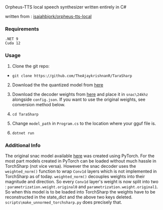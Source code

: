 Orpheus-TTS local speech synthesizer written entirely in C#

written from : [isaiahbjork/orpheus-tts-local](https://github.com/isaiahbjork/orpheus-tts-local)

### Requirements

```
.NET 9
Cuda 12
```

### Usage

1. Clone the git repo:

 - `git clone https://github.com/TheAjaykrishnanR/TaraSharp`

2. Download the the quantized model from [here](https://huggingface.co/isaiahbjork/orpheus-3b-0.1-ft-Q4_K_M-GGUF)

3. Download the decoder weights from [here](https://github.com/TheAjaykrishnanR/TaraSharp/releases/download/files/pytorch_model_unnormed.bin) and place it in `snac\24khz` alongside `config.json`. If you want to use the original weights, see conversion method below.

4. `cd TaraSharp`

5. Change `model_path` in `Program.cs` to the location where your gguf file is.

6. `dotnet run`

### Additional Info

The original snac model available [here](https://huggingface.co/hubertsiuzdak/snac_24khz) was created using PyTorch. For the most part models created in PyTorch can be loaded without much hassle in TorchSharp (not vice versa). However the snac decoder uses the `weighted_norm()` function to wrap `Conv1d` layers which is not implemented in TorchSharp as of today. `weighted_norm()` decouples weights into their magnitude and direction. So every `Conv1d` layer's weight is now split into two : `parametrization.weight.original0` and  `parametrization.weight.original1`. So when this model is to be loaded into TorchSharp the weights have to be reconstructed in the state_dict and the above two keys deleted. `scripts\make_unnormed_torchsharp.py` does precisely that. 


